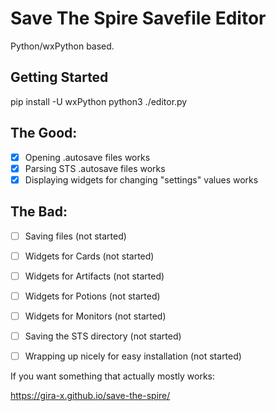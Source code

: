 # Save The Spire Savefile Editor

Python/wxPython based.

## Getting Started

pip install -U wxPython
python3 ./editor.py

## The Good:

- [x] Opening .autosave files works
- [x] Parsing STS .autosave files works
- [x] Displaying widgets for changing "settings" values works

## The Bad:

- [ ] Saving files (not started)
- [ ] Widgets for Cards (not started)
- [ ] Widgets for Artifacts (not started)
- [ ] Widgets for Potions (not started)
- [ ] Widgets for Monitors (not started)
- [ ] Saving the STS directory (not started)
- [ ] Wrapping up nicely for easy installation (not started)


If you want something that actually mostly works:

  https://gira-x.github.io/save-the-spire/
